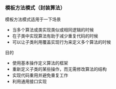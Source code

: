 ### 模板方法模式（封装算法）

模板方法模式适用于一下场景

* 当多个算法或类实现类似或相同逻辑的时候
* 在子类中实现算法有助于减少重复代码的时候
* 可以让子类利用覆盖实现行为来定义多个算法的时候

目的

* 使用基本操作定义算法的框架
* 重新定义子类的某些操作，而无需修改算法的结构
* 实现代码重用并避免重复工作
* 利用通用接口实现

